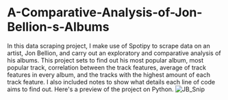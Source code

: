 # A-Comparative-Analysis-of-Jon-Bellion-s-Albums
In this data scraping project, I make use of Spotipy to scrape data on an artist, Jon Bellion, and carry out an exploratory and comparative analysis of his albums. This project sets to find out his most popular album, most popular track, correlation between the track features, average of track features in every album, and the tracks with the highest amount of each track feature. I also included notes to show what details each line of code aims to find out.
Here's a preview of the project on Python.
![JB_Snip](https://github.com/Strano1/A-Comparative-Analysis-of-Jon-Bellion-s-Albums/assets/124494476/af146c28-40aa-47c4-88fa-b8b8a4855443)
